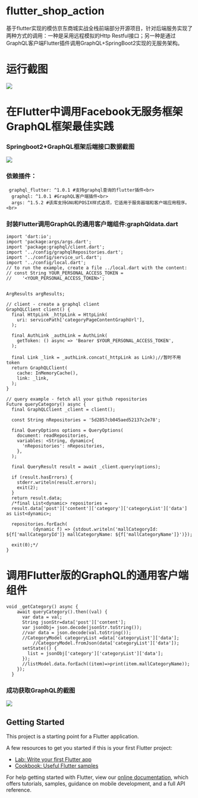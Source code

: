 # flutter_shop_action

基于flutter实现的模仿京东商城实战全栈前端部分开源项目，针对后端服务实现了两种方式的调用：一种是采用远程模拟的Http Restful接口；另一种是通过GraphQL客户端Flutter插件调用GraphQL+SpringBoot2实现的无服务架构。

# 运行截图
![](https://cdn.nlark.com/yuque/0/2019/png/195205/1563026137515-784ebe2f-2b53-40d5-a745-bcffd68c13fc.png)
# 在Flutter中调用Facebook无服务框架GraphQL框架最佳实践
### Springboot2+GraphQL框架后端接口数据截图
![](https://cdn.nlark.com/yuque/0/2019/png/195205/1563026794929-4d3d493f-e38c-404a-80e8-058379d06033.png)
### 依赖插件：
```
 graphql_flutter: ^1.0.1 #支持graphql查询的flutter插件<br>
  graphql: ^1.0.1 #GraphQL客户端插件<br>
  args: ^1.5.2 #该库支持GNU和POSIX样式选项，它适用于服务器端和客户端应用程序。 <br>
```

### 封装Flutter调用GraphQL的通用客户端组件:graphQldata.dart
```
import 'dart:io';
import 'package:args/args.dart';
import 'package:graphql/client.dart';
import '../config/graphqlRepositories.dart';
import '../config/service_url.dart';
import '../config/local.dart';
// to run the example, create a file ../local.dart with the content:
// const String YOUR_PERSONAL_ACCESS_TOKEN =
//    '<YOUR_PERSONAL_ACCESS_TOKEN>';


ArgResults argResults;

// client - create a graphql client
GraphQLClient client() {
  final HttpLink _httpLink = HttpLink(
    uri: servicePath['categoryPageContentGraphUrl'],
  );

  final AuthLink _authLink = AuthLink(
    getToken: () async => 'Bearer $YOUR_PERSONAL_ACCESS_TOKEN',
  );

  final Link _link = _authLink.concat(_httpLink as Link);//暂时不用token
  return GraphQLClient(
    cache: InMemoryCache(),
    link: _link,
  );
}

// query example - fetch all your github repositories
Future queryCategory() async {
  final GraphQLClient _client = client();

  const String nRepositories = '5d2857cb045aed52137c2e78';

  final QueryOptions options = QueryOptions(
    document: readRepositories,
    variables: <String, dynamic>{
      'nRepositories': nRepositories,
    },
  );

  final QueryResult result = await _client.query(options);

  if (result.hasErrors) {
    stderr.writeln(result.errors);
    exit(2);
  }
  return result.data;
  /*final List<dynamic> repositories =
  result.data['post']['content']['category']['categoryList']['data'] as List<dynamic>;

  repositories.forEach(
          (dynamic f) => {stdout.writeln('mallCategoryId: ${f['mallCategoryId']} mallCategoryName: ${f['mallCategoryName']}')});

  exit(0);*/
}
```

# 调用Flutter版的GraphQL的通用客户端组件
```
void _getCategory() async {
    await queryCategory().then((val) {
      var data = val;
      String jsonStr=data['post']['content'];
      var jsonObj= json.decode(jsonStr.toString());
      //var data = json.decode(val.toString());
      //CategoryModel categoryList =data['categoryList']['data'];
          //CategoryModel.fromJson(data['categoryList']['data']);
      setState(() {
        list = jsonObj['category']['categoryList']['data'];
      });
      //listModel.data.forEach((item)=>print(item.mallCategoryName));
    });
  }
```

### 成功获取GraphQL的截图
![](https://cdn.nlark.com/yuque/0/2019/png/195205/1563026674850-233e6ec9-1eb0-4fa8-a424-d95dabb495de.png)
## Getting Started

This project is a starting point for a Flutter application.

A few resources to get you started if this is your first Flutter project:

- [Lab: Write your first Flutter app](https://flutter.dev/docs/get-started/codelab)
- [Cookbook: Useful Flutter samples](https://flutter.dev/docs/cookbook)

For help getting started with Flutter, view our
[online documentation](https://flutter.dev/docs), which offers tutorials,
samples, guidance on mobile development, and a full API reference.
